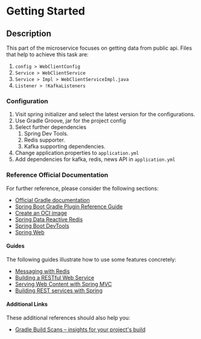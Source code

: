 # Getting Started
## Description
This part of the microservice focuses on getting data from public api.
Files that help to achieve this task are:

1. `config > WebClientConfig` 
2. `Service > WebClientService`
3. `Service > Impl > WebClientServiceImpl.java`
4. `Listener > !KafkaListeners`

### Configuration
1. Visit spring initializer and select the latest version for the configurations.
2. Use Gradle Groove, jar for the project config
3. Select further dependencies
   1. Spring Dev Tools.
   2. Redis supporter.
   3. Kafka supporting dependencies.
4. Change application.properties to `application.yml`
5. Add dependencies for kafka, redis, news API in `application.yml`



### Reference Official Documentation
For further reference, please consider the following sections:

* [Official Gradle documentation](https://docs.gradle.org)
* [Spring Boot Gradle Plugin Reference Guide](https://docs.spring.io/spring-boot/docs/3.3.2/gradle-plugin/reference/html/)
* [Create an OCI image](https://docs.spring.io/spring-boot/docs/3.3.2/gradle-plugin/reference/html/#build-image)
* [Spring Data Reactive Redis](https://docs.spring.io/spring-boot/docs/3.3.2/reference/htmlsingle/index.html#data.nosql.redis)
* [Spring Boot DevTools](https://docs.spring.io/spring-boot/docs/3.3.2/reference/htmlsingle/index.html#using.devtools)
* [Spring Web](https://docs.spring.io/spring-boot/docs/3.3.2/reference/htmlsingle/index.html#web)

#### Guides
The following guides illustrate how to use some features concretely:

* [Messaging with Redis](https://spring.io/guides/gs/messaging-redis/)
* [Building a RESTful Web Service](https://spring.io/guides/gs/rest-service/)
* [Serving Web Content with Spring MVC](https://spring.io/guides/gs/serving-web-content/)
* [Building REST services with Spring](https://spring.io/guides/tutorials/rest/)

#### Additional Links
These additional references should also help you:

* [Gradle Build Scans – insights for your project's build](https://scans.gradle.com#gradle)

